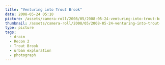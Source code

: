 ```yaml
---
title: "Venturing into Trout Brook"
date: 2008-05-24 05:10
picture: /assets/camera-roll/2008/05/2008-05-24-venturing-into-trout-brook/recon-2-064.jpg
thumbnail: /assets/camera-roll/2008/05/2008-05-24-venturing-into-trout-brook/recon-2-064-thumbnail.jpg
type: picture
tags:
  - drain
  - Recon 2
  - Trout Brook
  - urban exploration
  - photograph
---
```

